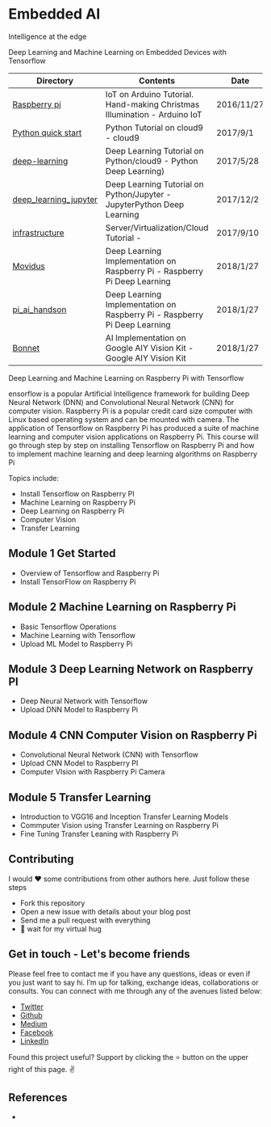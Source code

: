 # Embedded AI

Intelligence at the edge

Deep Learning and Machine Learning on Embedded Devices with Tensorflow

| Directory | Contents | Date |
----|----|---- 
| [Raspberry pi]() | IoT on Arduino Tutorial. Hand-making Christmas Illumination - Arduino IoT | 2016/11/27 |
| [Python quick start](https://github.com/yoshihiroo/programming-workshop/tree/master/Python-basic) | Python Tutorial on cloud9 - cloud9| 2017/9/1 |
| [deep-learning](https://github.com/yoshihiroo/programming-workshop/tree/master/deep-learning) | Deep Learning Tutorial on Python/cloud9 - Python Deep Learning) | 2017/5/28 |
| [deep_learning_jupyter](https://github.com/yoshihiroo/programming-workshop/tree/master/deep_learning_jupyter) | Deep Learning Tutorial on Python/Jupyter - JupyterPython Deep Learning| 2017/12/2 |
| [infrastructure]() | Server/Virtualization/Cloud Tutorial -  | 2017/9/10 |
| [ Movidus]() | Deep Learning Implementation on Raspberry Pi - Raspberry Pi Deep Learning | 2018/1/27 |
 [pi_ai_handson]() | Deep Learning Implementation on Raspberry Pi - Raspberry Pi Deep Learning | 2018/1/27 |
| [Bonnet]() | AI Implementation on Google AIY Vision Kit - Google AIY Vision Kit| 2018/1/27  |


Deep Learning and Machine Learning on Raspberry Pi with Tensorflow

ensorflow is a popular Artificial Intelligence framework for building Deep Neural Network (DNN) and Convolutional Neural Network (CNN) for computer vision. Raspberry Pi is a popular credit card size computer with Linux based operating system and can be mounted with camera. The application of Tensorflow on Raspberry Pi has produced a suite of machine learning and computer vision applications on Raspberry Pi. This course will go through step by step on installing Tensorflow on Raspberry Pi and how to implement machine learning and deep learning algorithms on Raspberry Pi

Topics include:

- Install Tensorflow on Raspberry PI
- Machine Learning on Raspberry Pi
- Deep Learning on Raspberry Pi
- Computer Vision 
- Transfer Learning

## Module 1 Get Started


- Overview of Tensorflow and Raspberry Pi
- Install TensorFlow on Raspberry Pi

## Module 2 Machine Learning on Raspberry Pi


- Basic Tensorflow Operations
- Machine Learning with Tensorflow
- Upload  ML Model to Raspberry Pi

## Module 3 Deep Learning Network on Raspberry PI

- Deep Neural Network with Tensorflow
- Upload DNN Model to Raspberry Pi

## Module 4 CNN Computer Vision on Raspberry Pi

- Convolutional Neural Network (CNN) with Tensorflow
- Upload CNN Model to Raspberry PI
- Computer VIsion with Raspberry Pi Camera

## Module 5 Transfer Learning

- Introduction to VGG16 and Inception Transfer Learning Models
- Commputer Vision using Transfer Learning on Raspberry Pi
- Fine Tuning  Transfer Leaning with Raspberry Pi

Contributing
------------

I would ❤️  some contributions from other authors here. Just follow these steps

 - Fork this repository
 - Open a new issue with details about your blog post 
 - Send me a pull request with everything
 - 🤗  wait for my virtual hug

Get in touch - Let's become friends
-----------------------------------

Please feel free to contact me if you have any questions, ideas or even if you just want to say hi. I’m up for talking, exchange ideas, collaborations or consults. You can connect with me through any of the avenues listed below:

- [Twitter](https://twitter.com/Ngesa254)
- [Github](https://github.com/ngesa254)
- [Medium](https://medium.com/@ngesa254)
- [Facebook](https://web.facebook.com/marvinngesa)
- [LinkedIn](https://www.linkedin.com/in/engngesamarvin) 

Found this project useful? Support by clicking the ⭐️ button on the upper right of this page. ✌️

References
----------

-
